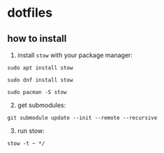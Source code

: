 # dotfiles

## how to install

1. install `stow` with your package manager:
```
sudo apt install stow
```
```
sudo dnf install stow
```
```
sudo pacman -S stow
```

2. get submodules:
```
git submodule update --init --remote --recursive
```

3. run stow:
```
stow -t ~ */
```
